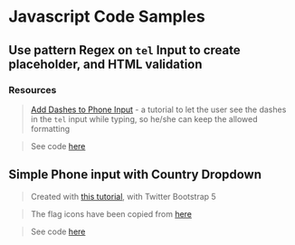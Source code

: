 # Javascript Code Samples

## Use pattern Regex on `tel` Input to create placeholder, and HTML validation 

> 

### Resources

> [Add Dashes to Phone Input](https://codepen.io/alphaborel/pen/GxVGpR?fbclid=IwAR2dAI5Go2E_w-9MkEASVSs_nTl2osPRmU9IoCeh6IQdKAIqneMXhvR8hOs) - a tutorial to let the user see the dashes in the `tel` input while typing, so he/she can keep the allowed formatting

> See code [here](https://github.com/iurianu/js-code-pieces/blob/main/Code/pattern-regex-on-tel-input.html)


## Simple Phone input with Country Dropdown

> Created with [this tutorial](https://www.youtube.com/watch?v=hSc-B54iVVo), with Twitter Bootstrap 5

> The flag icons have been copied from [here](https://www.quackit.com/character_sets/emoji/emoji_v3.0/unicode_emoji_v3.0_characters_flags.cfm)

> See code [here](https://github.com/iurianu/js-code-pieces/blob/main/Code/phone-input-with-dropdown.html)
